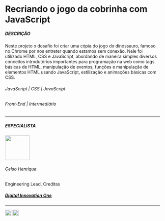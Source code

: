 # Recriando o jogo da cobrinha com JavaScript

<h5>DESCRIÇÃO</h5>

<p>Neste projeto o desafio foi criar uma cópia do jogo do dinossauro, famoso no Chrome por nos entreter quando estamos sem conexão. Nele foi utilizado HTML, CSS e JavaScript, abordando de maneira simples diversos conceitos introdutórios importantes para programação na web como tags básicas de HTML, manipulação de eventos, funções e manipulação de elementos HTML usando JavaScript, estilização e animações básicas com CSS.</p>

###### <span>JavaScript | CSS | JavaScript</span>

###### <span>Front-End | Intermediário</span>

---

##### ESPECIALISTA

<img  width="80px" src="https://avatars.githubusercontent.com/u/8808895?v=4" />

<h6>Celso Henrique</h6>

<span>Engineering Lead, Creditas</span>

##### [Digital Innovation One](https://digitalinnovation.one/sign-up?ref=NL9EADWVZW)

---

<a href="https://www.linkedin.com/in/devfrontend/" class="link-social" target="_blank">
<img width="20px" src="https://image.flaticon.com/icons/png/512/174/174857.png"></a>
<a href="http://www.github.com/SpruceGabriela" class="link-social" target="_blank"><img width="20px" src="https://image.flaticon.com/icons/png/512/25/25657.png" /></a>

